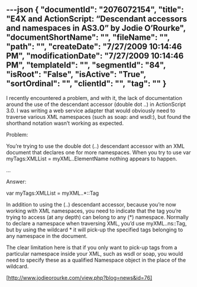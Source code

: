 ---json
{
  "documentId": "2076072154",
  "title": "E4X and ActionScript: “Descendant accessors and namespaces in AS3.0” by Jodie O’Rourke",
  "documentShortName": "",
  "fileName": "",
  "path": "",
  "createDate": "7/27/2009 10:14:46 PM",
  "modificationDate": "7/27/2009 10:14:46 PM",
  "templateId": "",
  "segmentId": "84",
  "isRoot": "False",
  "isActive": "True",
  "sortOrdinal": "",
  "clientId": "",
  "tag": ""
}
---

I recently encountered a problem, and with it, the lack of documentation around the use of the descendant accessor (double dot ..) in ActionScript 3.0. I was writing a web service adapter that would obviously need to traverse various XML namespaces (such as soap: and wsdl:), but found the shorthand notation wasn’t working as expected.

Problem:

You’re trying to use the double dot (..) descendant accessor with an XML document that declares one for more namespaces. When you try to use var myTags:XMLList = myXML..ElementName nothing appears to happen.

…

Answer:

var myTags:XMLList = myXML..*::Tag

In addition to using the (..) descendant accessor, because you’re now working with XML namespaces, you need to indicate that the tag you’re trying to access (at any depth) can belong to any (*) namespace. Normally to declare a namespace when traversing XML, you’d use myXML..ns::Tag, but by using the wildcard * it will pick-up the specified tags belonging to any namespace in the document.

The clear limitation here is that if you only want to pick-up tags from a particular namespace inside your XML, such as wsdl or soap, you would need to specify these as a qualified Namespace object in the place of the wildcard.

[http://www.jodieorourke.com/view.php?blog=news&id=76]
